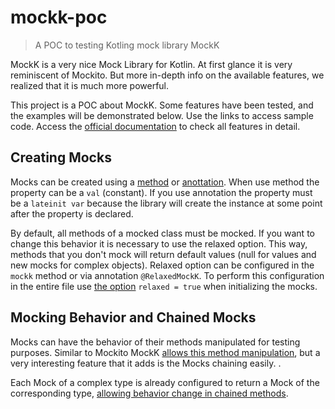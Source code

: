 # mockk-poc

> A POC to testing Kotling mock library MockK

MockK is a very nice Mock Library for Kotlin. At first glance it is very reminiscent of Mockito. But more in-depth info on the available features, we realized that it is much more powerful.

This project is a POC about MockK. Some features have been tested, and the examples will be demonstrated below. Use the links to access sample code. Access the [official documentation](https://mockk.io/) to check all features in detail.

## Creating Mocks

Mocks can be created using a [method](https://github.com/robsonbittencourt/mockk-poc/blob/main/src/test/kotlin/com/rbittencourt/mockkpoc/chainedmock/PersonTest.kt#L12) or [anottation](https://github.com/robsonbittencourt/mockk-poc/blob/main/src/test/kotlin/com/rbittencourt/mockkpoc/injectmocks/autowired/NotificationSenderTest.kt#L26). When use method the property can be a `val` (constant). If you use annotation the property must be a `lateinit var` because the library will create the instance at some point after the property is declared.

By default, all methods of a mocked class must be mocked. If you want to change this behavior it is necessary to use the relaxed option. This way, methods that you don't mock will return default values (null for values and new mocks for complex objects). Relaxed option can be configured in the `mockk` method or via annotation `@RelaxedMockK`. To perform this configuration in the entire file use [the option](https://github.com/robsonbittencourt/mockk-poc/blob/main/src/test/kotlin/com/rbittencourt/mockkpoc/injectmocks/autowired/NotificationSenderTest.kt#L30) `relaxed = true` when initializing the mocks.

## Mocking Behavior and Chained Mocks

Mocks can have the behavior of their methods manipulated for testing purposes. Similar to Mockito MockK [allows this method manipulation](https://github.com/robsonbittencourt/mockk-poc/blob/main/src/test/kotlin/com/rbittencourt/mockkpoc/chainedmock/PersonTest.kt#L11), but a very interesting feature that it adds is the Mocks chaining easily. .

Each Mock of a complex type is already configured to return a Mock of the corresponding type, [allowing behavior change in chained methods](https://github.com/robsonbittencourt/mockk-poc/blob/main/src/test/kotlin/com/rbittencourt/mockkpoc/chainedmock/PersonTest.kt#L21).